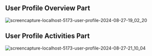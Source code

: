 ## User Profile Overview Part
![screencapture-localhost-5173-user-profile-2024-08-27-19_02_20](https://github.com/user-attachments/assets/263e7387-08e5-4ccd-b14c-6eab37d32ff1)
## User Profile Activities Part
![screencapture-localhost-5173-user-profile-2024-08-27-21_10_04](https://github.com/user-attachments/assets/c507df27-6819-403a-b2cd-647e0ca01b87)
